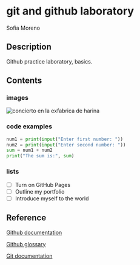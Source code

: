 # git and github laboratory 
Sofia Moreno

## Description
Github practice laboratory, basics.

## Contents
### images
![concierto en la exfabrica de harina](https://github.com/sofia-lpz/git-lab/assets/131844868/5d27c4a7-686e-4ca1-97a0-f400cf3cc0b4)

### code examples

```python 
num1 = print(input("Enter first number: "))
num2 = print(input("Enter second number: "))
sum = num1 + num2
print("The sum is:", sum)
```

### lists
- [ ] Turn on GitHub Pages
- [ ] Outline my portfolio
- [ ] Introduce myself to the world

## Reference

[Github documentation](https://docs.github.com/en)

[Github glossary](https://docs.github.com/en/get-started/learning-about-github/github-glossary)

[Git documentation](https://git-scm.com/doc)

